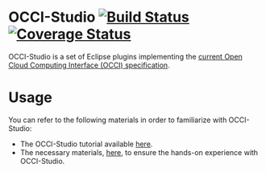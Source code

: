 # OCCI-Studio [![Build Status](https://travis-ci.org/occiware/OCCI-Studio.svg?branch=master)](https://travis-ci.org/occiware/OCCI-Studio) [![Coverage Status](https://coveralls.io/repos/github/occiware/OCCI-Studio/badge.svg?branch=master)](https://coveralls.io/github/occiware/OCCI-Studio?branch=master)

OCCI-Studio is a set of Eclipse plugins implementing the [current Open Cloud Computing Interface (OCCI) specification](http://occi-wg.org/about/specification/).

# Usage

You can refer to the following materials in order to familiarize with OCCI-Studio:

* The OCCI-Studio tutorial available <a href="https://drive.google.com/drive/u/0/folders/0B-sPFDvrFZo8NE52Rmp6MjlacWs">here</a>.
* The necessary materials, <a href="https://drive.google.com/open?id=0B7zqdAuZr708ZFdoVEtvaUJ1V2c">here</a>, to ensure the hands-on experience with OCCI-Studio.

